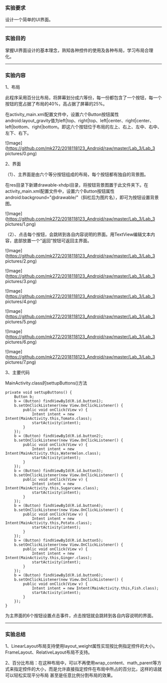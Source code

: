 ### 实验要求

设计一个简单的UI界面。

------

### 实验目的

掌握UI界面设计的基本理念，熟知各种控件的使用及各种布局，学习布局合理化。

------

### 实验内容

1、布局

此程序采用百分比布局，将屏幕划分成六等份，每一份都包含了一个按钮，每一个按钮的宽占据了布局的40%，高占据了屏幕的25%。

在activity_main.xml配置文件中，设置六个Button按钮属性android:layout_gravity值为left|top、right|top、left|center、right|center、left|bottom、right|bottom。即这六个按钮位于布局的左上、右上、左中、右中、左下、右下。

![Image](https://github.com/mk272/2018118123_Android/raw/master/Lab_3/Lab_3 pictures/0.png)

2、界面

（1）、主界面是由六个等分按钮组成的布局，每个按钮都有独自的背景图。

在res目录下新建drawable-xhdpi目录，将按钮背景图置于此文件夹下。在activity_main.xml配置文件中，设置六个Button按钮属性android:background="@drawable/"（斜杠后为图片名），即可为按钮设置背景图。

![Image](https://github.com/mk272/2018118123_Android/raw/master/Lab_3/Lab_3 pictures/1.png)

（2）、点击每个按钮，会跳转到各自内容说明的界面。用TextView编辑文本内容，底部放置一个“返回”按钮可返回主界面。

![Image](https://github.com/mk272/2018118123_Android/raw/master/Lab_3/Lab_3 pictures/2.png)

![Image](https://github.com/mk272/2018118123_Android/raw/master/Lab_3/Lab_3 pictures/3.png)



![Image](https://github.com/mk272/2018118123_Android/raw/master/Lab_3/Lab_3 pictures/4.png)

![Image](https://github.com/mk272/2018118123_Android/raw/master/Lab_3/Lab_3 pictures/5.png)

![Image](https://github.com/mk272/2018118123_Android/raw/master/Lab_3/Lab_3 pictures/6.png)

![Image](https://github.com/mk272/2018118123_Android/raw/master/Lab_3/Lab_3 pictures/7.png)

3、主要代码

MainActivity.class的settupButtons()方法

```
private void settupButtons() {
    Button b;
    b = (Button) findViewById(R.id.button1);
    b.setOnClickListener(new View.OnClickListener() {
        public void onClick(View v) {
            Intent intent = new Intent(MainActivity.this,Tomato.class);
            startActivity(intent);
        }
    });
    b = (Button) findViewById(R.id.button2);
    b.setOnClickListener(new View.OnClickListener() {
        public void onClick(View v) {
            Intent intent = new Intent(MainActivity.this,Watermelon.class);
            startActivity(intent);
        }
    });
    b = (Button) findViewById(R.id.button3);
    b.setOnClickListener(new View.OnClickListener() {
        public void onClick(View v) {
            Intent intent = new Intent(MainActivity.this,Sugarcane.class);
            startActivity(intent);
        }
    });
    b = (Button) findViewById(R.id.button4);
    b.setOnClickListener(new View.OnClickListener() {
        public void onClick(View v) {
            Intent intent = new Intent(MainActivity.this,Potato.class);
            startActivity(intent);
        }
    });
    b = (Button) findViewById(R.id.button5);
    b.setOnClickListener(new View.OnClickListener() {
        public void onClick(View v) {
            Intent intent = new Intent(MainActivity.this,Ginger.class);
            startActivity(intent);
        }
    });
    b = (Button) findViewById(R.id.button6);
    b.setOnClickListener(new View.OnClickListener() {
        public void onClick(View v) {
            Intent intent = new Intent(MainActivity.this,Fish.class);
            startActivity(intent);
        }
    });
}
```

为主界面的6个按钮设置点击事件，点击按钮就会跳转到各自内容说明的界面。

------

### 实验总结

1、LinearLayout布局支持使用layout_weight属性实现按比例指定控件的大小。FrameLayout、RelativeLayout布局不支持。

2、百分比布局：在这种布局中，可以不再使用wrap_content、math_parent等方式来指定控件的大小，而是允许直接指定控件在布局中所占的百分比，这样的话就可以轻松实现平分布局 甚至是任意比例分割布局的效果。
